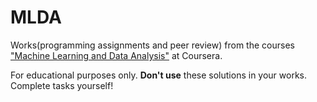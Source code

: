 # MLDA

Works(programming assignments and peer review) from the courses ["Machine Learning and Data Analysis"](https://coursera.org/specializations/machine-learning-data-analysis) at Coursera.

For educational purposes only. **Don't use** these solutions in your works. Complete tasks yourself!


